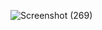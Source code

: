 ![Screenshot (269)](https://github.com/user-attachments/assets/baa509dc-00f8-452a-8352-3a45a43a2cb5?raw=true)


